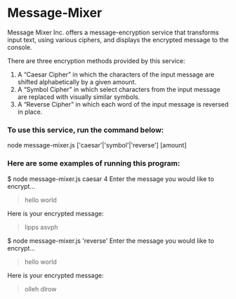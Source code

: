 # Message-Mixer

Message Mixer Inc. offers a message-encryption service that transforms input text, using various ciphers, and displays the encrypted message to the console.

There are three encryption methods provided by this service:

1. A “Caesar Cipher” in which the characters of the input message are shifted alphabetically by a given amount.
2. A “Symbol Cipher” in which select characters from the input message are replaced with visually similar symbols.
3. A “Reverse Cipher” in which each word of the input message is reversed in place.

### To use this service, run the command below:
node message-mixer.js ['caesar'|'symbol'|'reverse'] [amount]

### Here are some examples of running this program:
$ node message-mixer.js caesar 4
Enter the message you would like to encrypt...
> hello world
 
Here is your encrypted message:
> lipps asvph
 
$ node message-mixer.js 'reverse'
Enter the message you would like to encrypt...
> hello world
 
Here is your encrypted message:
> olleh dlrow
